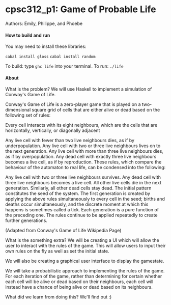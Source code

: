 # cpsc312_p1: Game of Probable Life

Authors: Emily, Philippe, and Phoebe

#### How to build and run

You may need to install these libraries:

`cabal install gloss`
`cabal install random`

To build: type `ghc life` into your terminal.
To run: `./life`

#### About

What is the problem?
We will use Haskell to implement a simulation of Conway's Game of Life.

Conway's Game of Life is a zero-player game that is played on a two-dimensional square grid of cells that are either alive or dead based on the following set of rules:

Every cell interacts with its eight neighbours, which are the cells that are horizontally, vertically, or diagonally adjacent

Any live cell with fewer than two live neighbours dies, as if by underpopulation.
Any live cell with two or three live neighbours lives on to the next generation.
Any live cell with more than three live neighbours dies, as if by overpopulation.
Any dead cell with exactly three live neighbours becomes a live cell, as if by reproduction.
These rules, which compare the behaviour of the automaton to real life, can be condensed into the following:

Any live cell with two or three live neighbours survives.
Any dead cell with three live neighbours becomes a live cell.
All other live cells die in the next generation. Similarly, all other dead cells stay dead.
The initial pattern constitutes the seed of the system. The first generation is created by applying the above rules simultaneously to every cell in the seed; births and deaths occur simultaneously, and the discrete moment at which this happens is sometimes called a tick. Each generation is a pure function of the preceding one. The rules continue to be applied repeatedly to create further generations.

(Adapted from Conway's Game of Life Wikipedia Page)

What is the something extra?
We will be creating a UI which will allow the user to interact with the rules of the game. This will allow users to input their own rules on the fly as well as set the initial state.

We will also be creating a graphical user interface to display the gamestate.

We will take a probabilistic approach to implementing the rules of the game. For each iteration of the game, rather than determining for certain whether each cell will be alive or dead based on their neighbours, each cell will instead have a chance of being alive or dead based on its neighbours.

What did we learn from doing this?
We'll find out :)

